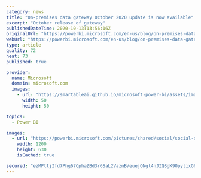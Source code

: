 ```yaml
---
category: news
title: "On-premises data gateway October 2020 update is now available"
excerpt: "October release of gateway"
publishedDateTime: 2020-10-13T13:56:16Z
originalUrl: "https://powerbi.microsoft.com/en-us/blog/on-premises-data-gateway-october-2020-update-is-now-available/"
webUrl: "https://powerbi.microsoft.com/en-us/blog/on-premises-data-gateway-october-2020-update-is-now-available/"
type: article
quality: 72
heat: 73
published: true

provider:
  name: Microsoft
  domain: microsoft.com
  images:
    - url: "https://smartableai.github.io/microsoft-power-bi/assets/images/organizations/microsoft.com-50x50.jpg"
      width: 50
      height: 50

topics:
  - Power BI

images:
  - url: "https://powerbi.microsoft.com/pictures/shared/social/social-default-image.png"
    width: 1200
    height: 630
    isCached: true

secured: "ezMPttjIfd7Phg67CphaZBd3r6SaL2VaznB/euejONgl4nJIQSgK9OpylixG63/60JON4pJVAwHthUJC2kShOld9K/jDTIDZo/L2gBTWJfIp8ZdpkK/7hWSh/tsyme2yHZg93n8DK7g0f+582twa2f8VXKhbe/lyuNuDsVbGR61g9cksieudMCXNnI9WAQhyt701lipkXGSrnDGOGpeb9oSTryxFG2+Pye/F2+qyb1hIUhcMnUy6JLunUHyjKed2UdUl25eVpQDWRsLYg0M91Ql99RfufMcXtd56DbU3cKYFEk+qMUtI13EIKexz136mywqamb6qkvffXFj62UUdr8w7tciLLh+di7g9K5BLwlc=;UZY7to3Mm3Fg4Xl3SvfRoA=="
---
```


